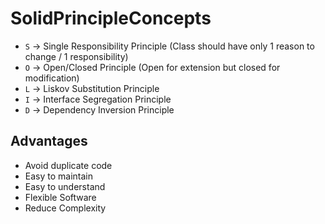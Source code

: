 # SolidPrincipleConcepts

- `S` -> Single Responsibility Principle (Class should have only 1 reason to change / 1 responsibility)
- `O` -> Open/Closed Principle (Open for extension but closed for modification)
- `L` -> Liskov Substitution Principle
- `I` -> Interface Segregation Principle
- `D` -> Dependency Inversion Principle


## Advantages

- Avoid duplicate code
- Easy to maintain
- Easy to understand
- Flexible Software
- Reduce Complexity